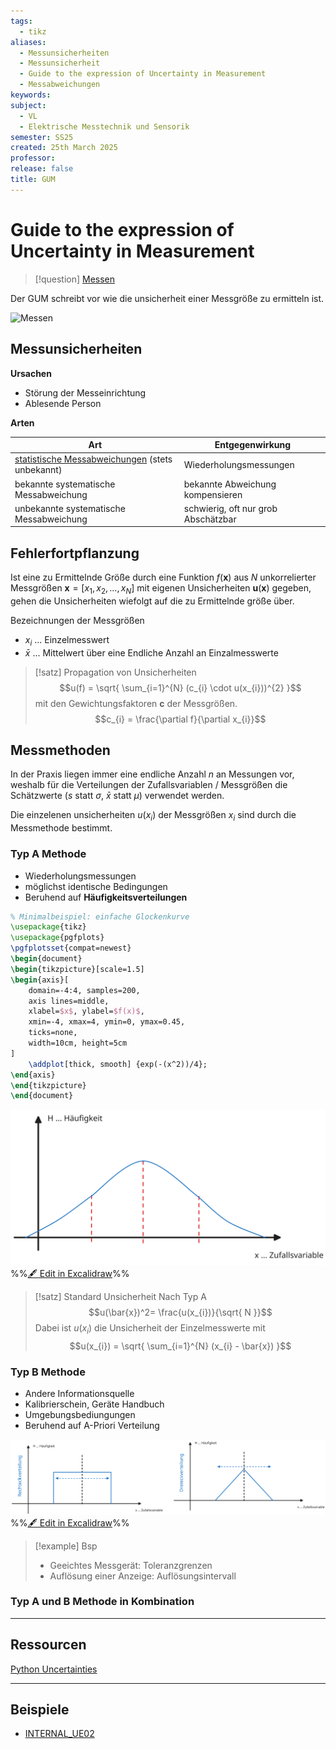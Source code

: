 ```yaml
---
tags:
  - tikz
aliases:
  - Messunsicherheiten
  - Messunsicherheit
  - Guide to the expression of Uncertainty in Measurement
  - Messabweichungen
keywords:
subject:
  - VL
  - Elektrische Messtechnik und Sensorik
semester: SS25
created: 25th March 2025
professor:
release: false
title: GUM
---
```


# Guide to the expression of Uncertainty in Measurement

> [!question] [Messen](Messtechnik.md)

Der GUM schreibt vor wie die unsicherheit einer Messgröße zu ermitteln ist.

![Messen](Messtechnik.md#^MESSGR)

## Messunsicherheiten

**Ursachen**

- Störung der Messeinrichtung
- Ablesende Person

**Arten**

| Art                                           | Entgegenwirkung                     |
| --------------------------------------------- | ----------------------------------- |
| [statistische Messabweichungen](statistische%20Messabweichungen.md) (stets unbekannt) | Wiederholungsmessungen              |
| bekannte systematische Messabweichung         | bekannte Abweichung kompensieren    |
| unbekannte systematische Messabweichung       | schwierig, oft nur grob Abschätzbar |

## Fehlerfortpflanzung

Ist eine zu Ermittelnde Größe durch eine Funktion $f(\mathbf{x})$ aus $N$ unkorrelierter Messgrößen $\mathbf{x} = [x_{1}, x_{2}, \dots, x_{N}]$ mit eigenen Unsicherheiten $\mathbf{u}(\mathbf{x})$ gegeben, gehen die Unsicherheiten wiefolgt auf die zu Ermittelnde größe über.

Bezeichnungen der Messgrößen

- $x_{i}$ ... Einzelmesswert
- $\bar{x}$ ... Mittelwert über eine Endliche Anzahl an Einzalmesswerte

> [!satz] Propagation von Unsicherheiten
> $$u(f) = \sqrt{ \sum_{i=1}^{N} (c_{i} \cdot u(x_{i}))^{2} }$$
> mit den Gewichtungsfaktoren $\mathbf{c}$ der Messgrößen.
> $$c_{i} = \frac{\partial f}{\partial x_{i}}$$


## Messmethoden

In der Praxis liegen immer eine endliche Anzahl $n$ an Messungen vor, weshalb für die Verteilungen der Zufallsvariablen / Messgrößen die Schätzwerte ($s$ statt $\sigma$, $\bar{x}$ statt $\mu$) verwendet werden.

Die einzelenen unsicherheiten $u(x_{i})$ der Messgrößen $x_{i}$ sind durch die Messmethode bestimmt.

### Typ A Methode

- Wiederholungsmessungen
- möglichst identische Bedingungen
- Beruhend auf **Häufigkeitsverteilungen**


```tikz
% Minimalbeispiel: einfache Glockenkurve
\usepackage{tikz}
\usepackage{pgfplots}
\pgfplotsset{compat=newest}
\begin{document}
\begin{tikzpicture}[scale=1.5]
\begin{axis}[
	domain=-4:4, samples=200,
	axis lines=middle,
	xlabel=$x$, ylabel=$f(x)$,
	xmin=-4, xmax=4, ymin=0, ymax=0.45,
	ticks=none,
	width=10cm, height=5cm
]
	\addplot[thick, smooth] {exp(-(x^2))/4};
\end{axis}
\end{tikzpicture}
\end{document}
```

![600](../assets/Excalidraw/GUM%202025-07-02%2014.42.42.excalidraw.svg)
%%[🖋 Edit in Excalidraw](../assets/Excalidraw/GUM%202025-07-02%2014.42.42.excalidraw.md)%%

> [!satz] Standard Unsicherheit Nach Typ A
> $$u(\bar{x})^2= \frac{u(x_{i})}{\sqrt{ N }}$$
> Dabei ist $u(x_{i})$ die Unsicherheit der Einzelmesswerte mit
> $$u(x_{i}) = \sqrt{ \sum_{i=1}^{N} (x_{i} - \bar{x}) }$$

### Typ B Methode

- Andere Informationsquelle
- Kalibrierschein, Geräte Handbuch
- Umgebungsbediungungen
- Beruhend auf A-Priori Verteilung

![1200](../assets/Excalidraw/GUM%202025-07-02%2014.46.40.excalidraw.svg)
%%[🖋 Edit in Excalidraw](../assets/Excalidraw/GUM%202025-07-02%2014.46.40.excalidraw.md)%%

> [!example] Bsp
> - Geeichtes Messgerät: Toleranzgrenzen
> - Auflösung einer Anzeige: Auflösungsintervall

### Typ A und B Methode in Kombination

---

## Ressourcen

[Python Uncertainties](../Softwareentwicklung/Python/Python%20Uncertainties.md)

---

## Beispiele

- [INTERNAL_UE02](../xEDU/B4_SS25/EMTS/UE/UE02.md#6.%20GUM)